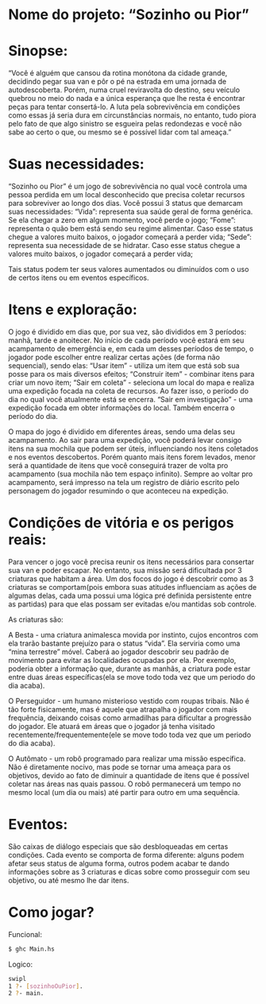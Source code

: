 # Nome do projeto: “Sozinho ou Pior”

# Sinopse:

“Você é alguém que cansou da rotina monótona da cidade grande, decidindo pegar sua van e pôr o pé na estrada em uma jornada de autodescoberta. Porém, numa cruel reviravolta do destino, seu veículo quebrou no meio do nada e a única esperança que lhe resta é encontrar peças para tentar consertá-lo. A luta pela sobrevivência em condições como essas já seria dura em circunstâncias normais, no entanto, tudo piora pelo fato de que algo sinistro se esgueira pelas redondezas e você não sabe ao certo o que, ou mesmo se é possível lidar com tal ameaça.”

# Suas necessidades:

“Sozinho ou Pior” é um jogo de sobrevivência no qual você controla uma pessoa perdida em um local desconhecido que precisa coletar recursos para sobreviver ao longo dos dias. Você possui 3 status que demarcam suas necessidades: 
“Vida”: representa sua saúde geral de forma genérica. Se ela chegar a zero em algum momento, você perde o jogo;
“Fome”: representa o quão bem está sendo seu regime alimentar. Caso esse status chegue a valores muito baixos, o jogador começará a perder vida;
“Sede”: representa sua necessidade de se hidratar. Caso esse status chegue a valores muito baixos, o jogador começará a perder vida;

Tais status podem ter seus valores aumentados ou diminuídos com o uso de certos itens ou em eventos específicos.

# Itens e exploração:

O jogo é dividido em dias que, por sua vez, são divididos em 3 períodos: manhã, tarde e anoitecer. No início de cada período você estará em seu acampamento de emergência e, em cada um desses períodos de tempo, o jogador pode escolher entre realizar certas ações (de forma não sequencial), sendo elas:
“Usar item” - utiliza um item que está sob sua posse para os mais diversos efeitos;
“Construir item” - combinar itens  para criar um novo item;
“Sair em coleta” - seleciona um local do mapa e realiza uma expedição focada na coleta de recursos. Ao fazer isso, o período do dia no qual você atualmente está se encerra.
“Sair em investigação” - uma expedição focada em obter informações do local. Também encerra o período do dia.

O mapa do jogo é dividido em diferentes áreas, sendo uma delas seu acampamento. Ao sair para uma expedição, você poderá levar consigo itens na sua mochila que podem ser úteis, influenciando nos itens coletados e nos eventos descobertos. Porém quanto mais itens forem levados, menor será a quantidade de itens que você conseguirá trazer de volta pro acampamento (sua mochila não tem espaço infinito). Sempre ao voltar pro acampamento, será impresso na tela um registro de diário escrito pelo personagem do jogador resumindo o que aconteceu na expedição.

# Condições de vitória e os perigos reais:

Para vencer o jogo você precisa reunir os itens necessários para consertar sua van e poder escapar. No entanto, sua missão será dificultada por 3 criaturas que habitam a área. Um dos focos do jogo é descobrir como as 3 criaturas se comportam(pois embora suas atitudes influenciam as ações de algumas delas, cada uma possui uma lógica pré definida persistente entre as partidas) para que elas possam ser evitadas e/ou mantidas sob controle. 

As criaturas são:

A Besta - uma criatura animalesca movida por instinto, cujos encontros com ela trarão bastante prejuízo para o status “vida”. Ela serviria como uma “mina terrestre” móvel. Caberá ao jogador descobrir seu padrão de movimento para evitar as localidades ocupadas por ela. Por exemplo, poderia obter a informação que, durante as manhãs, a criatura pode estar entre duas áreas específicas(ela se move todo toda vez que um periodo do dia acaba).

O Perseguidor - um humano misterioso vestido com roupas tribais. Não é tão forte fisicamente, mas é aquele que atrapalha o jogador com mais frequência, deixando coisas como armadilhas para dificultar a progressão do jogador. Ele atuará em áreas que o jogador já tenha visitado recentemente/frequentemente(ele se move todo toda vez que um periodo do dia acaba).

O Autômato - um robô programado para realizar uma missão específica. Não é diretamente nocivo, mas pode se tornar uma ameaça para os objetivos, devido ao fato de diminuir a quantidade de itens que é possível coletar nas áreas nas quais passou. O robô permanecerá um tempo no mesmo local (um dia ou mais) até partir para outro em uma sequência.

# Eventos:

São caixas de diálogo especiais que são desbloqueadas em certas condições. Cada evento se comporta de forma diferente: alguns podem afetar seus status de alguma forma, outros podem acabar te dando informações sobre as 3 criaturas e dicas sobre como prosseguir com seu objetivo, ou até mesmo lhe dar itens.

# Como jogar?

Funcional:

```Bash
$ ghc Main.hs
```

Logico:

```Bash
swipl
1 ?- [sozinhoOuPior].
2 ?- main.
```
